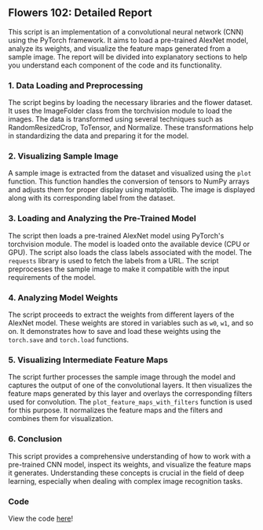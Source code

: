 ## Flowers 102: Detailed Report

This script is an implementation of a convolutional neural network (CNN) using the PyTorch framework. It aims to load a pre-trained AlexNet model, analyze its weights, and visualize the feature maps generated from a sample image. The report will be divided into explanatory sections to help you understand each component of the code and its functionality.

### 1. Data Loading and Preprocessing
The script begins by loading the necessary libraries and the flower dataset. It uses the ImageFolder class from the torchvision module to load the images. The data is transformed using several techniques such as RandomResizedCrop, ToTensor, and Normalize. These transformations help in standardizing the data and preparing it for the model.

### 2. Visualizing Sample Image
A sample image is extracted from the dataset and visualized using the `plot` function. This function handles the conversion of tensors to NumPy arrays and adjusts them for proper display using matplotlib. The image is displayed along with its corresponding label from the dataset.

### 3. Loading and Analyzing the Pre-Trained Model
The script then loads a pre-trained AlexNet model using PyTorch's torchvision module. The model is loaded onto the available device (CPU or GPU). The script also loads the class labels associated with the model. The `requests` library is used to fetch the labels from a URL. The script preprocesses the sample image to make it compatible with the input requirements of the model.

### 4. Analyzing Model Weights
The script proceeds to extract the weights from different layers of the AlexNet model. These weights are stored in variables such as `w0`, `w1`, and so on. It demonstrates how to save and load these weights using the `torch.save` and `torch.load` functions.

### 5. Visualizing Intermediate Feature Maps
The script further processes the sample image through the model and captures the output of one of the convolutional layers. It then visualizes the feature maps generated by this layer and overlays the corresponding filters used for convolution. The `plot_feature_maps_with_filters` function is used for this purpose. It normalizes the feature maps and the filters and combines them for visualization.

### 6. Conclusion
This script provides a comprehensive understanding of how to work with a pre-trained CNN model, inspect its weights, and visualize the feature maps it generates. Understanding these concepts is crucial in the field of deep learning, especially when dealing with complex image recognition tasks.

### Code
View the code [here](https://colab.research.google.com/drive/1YQ2txm0h41gvxnD_iEU4wmReGZX9hdWA?usp=sharing)!
